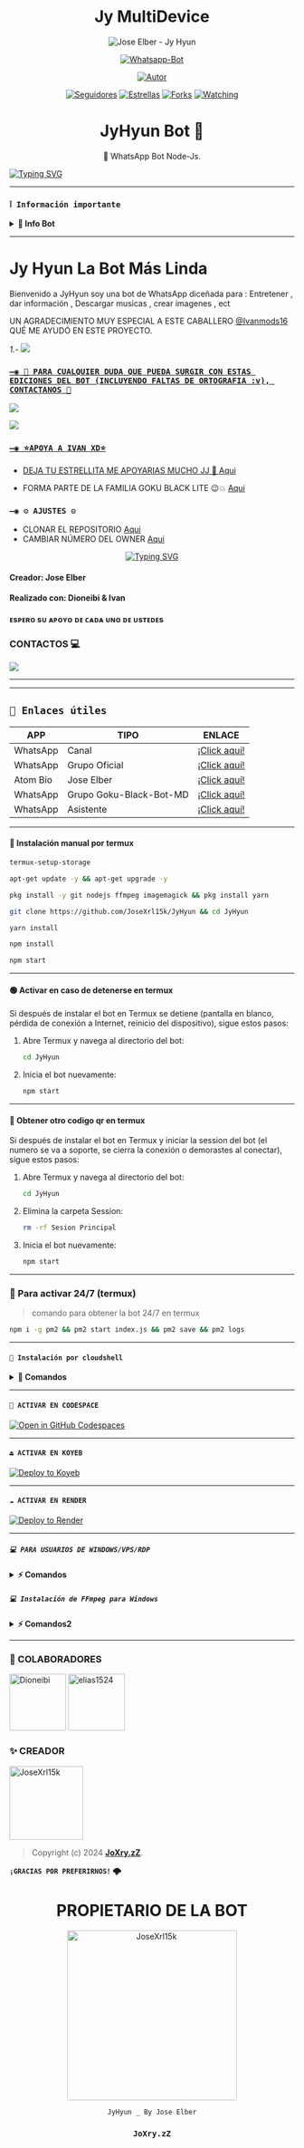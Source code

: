 <h1 align='center'>Jy MultiDevice</h1>

<div align="center">
  
![Jose Elber - Jy Hyun](https://i.ibb.co/wLLy8T5/Jyhyun.jpg)

<a href="#"><img title="Whatsapp-Bot" src="https://img.shields.io/badge/Whatsapp Bot-green?colorA=%23ff0000&colorB=%23017e40&style=for-the-badge"></a>
</p>
<p align="center">
<a href="https://github.com/JoseXrl15k"><img title="Autor" src="https://img.shields.io/badge/AUTOR-ELBER-red.svg?style=for-the-badge&logo=github"></a>
</p>
<p align="center">
<a href="https://github.com/JoseXrl15k/followes"><img title="Seguidores" src="https://img.shields.io/github/followers/JoseXrl15k?color=green&style=flat-square"></a>
<a href="https://github.com/JoseXrl15k/JyHyun/stargazers/"><img title="Estrellas" src="https://img.shields.io/github/stars/JoseXrl15k/JyHyun?color=red&style=flat-square"></a>
<a href="https://github.com/JoseXrl15k/JyHyun/network/members"><img title="Forks" src="https://img.shields.io/github/forks/JoseXrl15k/JyHyun?color=red&style=flat-square"></a>
<a href="https://github.com/JoseXrl15k/JyHyun/watchers"><img title="Watching" src="https://img.shields.io/github/watchers/JoseXrl15k/JyHyun?label=Visitantes&color=blue&style=flat-square"></a>
</p>
<h1 align="center"></h1>
  </div>
  
<h1 align="center">JyHyun Bot 🌹</h1>
 <p align="center">🌹 WhatsApp Bot Node-Js.</p>
</p>

[![Typing SVG](https://readme-typing-svg.demolab.com?font=Fira+Code&pause=1000&color=FF0000&lines=Bienvenido+al+Repositorio;JyHyun+-+Bot+-+MD;Gracias+por+preferirnos;Creado+por+Jose;⚘🌹+Uwu🍒)](https://git.io/typing-svg)

---

### **`❕️ Información importante`**

<details>
 <summary><b> 🌹 Info Bot</b></summary>

* Este proyecto **no está afiliado de ninguna manera** con `WhatsApp`, `Inc. WhatsApp` es una marca registrada de `WhatsApp LLC`, y este bot es un **desarrollo independiente** que **no tiene ninguna relación oficial con la compañía**.

</details>

---

# Jy Hyun La Bot Más Linda 

Bienvenido a JyHyun soy una bot de WhatsApp diceñada para : Entretener , dar información , Descargar musicas , crear imagenes , ect

UN AGRADECIMIENTO MUY ESPECIAL A ESTE CABALLERO [@Ivanmods16](https://github.com/Ivanmods16]) QUÉ ME AYUDÓ EN ESTE PROYECTO.

*_1.-_* <a href="https://chat.whatsapp.com/EyIKeHl16JNB4J6O4KMjpD" target="blank"><img src="https://img.shields.io/badge/Asᴜɴᴀ_Yᴜᴜᴋɪ-25D366?style=for-the-badge&logo=whatsapp&logoColor=white" />

### `—◉ 👑 PARA CUALQUIER DUDA QUE PUEDA SURGIR CON ESTAS EDICIONES DEL BOT (INCLUYENDO FALTAS DE ORTOGRAFIA :v), CONTACTANOS 🚩`
<a href="http://wa.me/51950148255" target="blank"><img src="https://img.shields.io/badge/JOSE_XRL-25D366?style=for-the-badge&logo=whatsapp&logoColor=white" />

<a href="http://wa.me/18294868853" target="blank"><img src="https://img.shields.io/badge/𝑫𝒊𝒐𝒏𝒆𝒊𝒃𝒊-25D366?style=for-the-badge&logo=whatsapp&logoColor=white" />

### `—◉ ⭐APOYA A IVAN XD⭐`
- DEJA TU ESTRELLITA ME APOYARIAS MUCHO JJ 🌹 [Aqui](https://github.com/Ivanmods16/Goku-Black-Bot-MD)

- FORMA PARTE DE LA FAMILIA GOKU BLACK LITE  😉💥 [Aqui](https://chat.whatsapp.com/ETIiqEsDfpiFepKjQEDi3O)

### `—◉ ⚙️ AJUSTES ⚙️`
- CLONAR EL REPOSITORIO [Aqui](https://github.com/JoseXrl15k/JyHyun/fork)
- CAMBIAR NÚMERO DEL OWNER [Aqui](https://github.com/JoseXrl15k/JyHyun/blob/master/config.js)

<div align="center">
<a href="https://git.io/typing-svg"><img src="https://readme-typing-svg.demolab.com?font=Oswald&weight=300&size=37&duration=3000&pause=100&color=000000&background=601D6E00&center=true&vCenter=true&repeat=true&random=FALSO&width=660&height=90&lines=Jose+lanzó;Nueva+versión+JyHyun - 2.1.0;BY:+Jose+Xrl+y+Dioneibi." alt="Typing SVG"/></a>
</div>

#### Creador: Jose Elber
#### Realizado con: Dioneibi & Ivan

#### ᴇsᴘᴇʀᴏ sᴜ ᴀᴘᴏʏᴏ ᴅᴇ ᴄᴀᴅᴀ ᴜɴᴏ ᴅᴇ ᴜsᴛᴇᴅᴇs

### CONTACTOS 💻
<p>

<a href="https://api.whatsapp.com/send/?phone=+51950148255&text=Hola 👋 soporte de JyHyun &type=phone_number&app_absent=0" target="blank"><img src="https://img.shields.io/badge/Whatsapp-30302f?style=flat&logo=whatsapp" /></a>

---

---

## **`🔗 Enlaces útiles`**

| APP | TIPO | ENLACE |
|------|-------------|-------|
| WhatsApp | Canal | [¡Click aquí!](https://whatsapp.com/channel/0029VaoRpDF5PO190ZCItg3D) |
| WhatsApp | Grupo Oficial | [¡Click aquí!](https://chat.whatsapp.com/EyIKeHl16JNB4J6O4KMjpD) |
| Atom Bio | Jose Elber| [¡Click aquí!](https://www.atom.bio/xrljose_jyhyunbot) |
| WhatsApp | Grupo Goku-Black-Bot-MD | [¡Click aquí!](https://chat.whatsapp.com/Igsky5kNI7cDMsBJU6gcKB) |
| WhatsApp | Asistente | [¡Click aquí!](wa.me/51946509137) |

---


#### **🐞 Instalación manual por termux**

```bash
termux-setup-storage
```

```bash
apt-get update -y && apt-get upgrade -y
```

```bash
pkg install -y git nodejs ffmpeg imagemagick && pkg install yarn 
```

```bash
git clone https://github.com/JoseXrl15k/JyHyun && cd JyHyun
```

```bash
yarn install
```

```bash
npm install
```

```bash
npm start
```

---

#### **🟢 Activar en caso de detenerse en termux**

Si después de instalar el bot en Termux se detiene (pantalla en blanco, pérdida de conexión a Internet, reinicio del dispositivo), sigue estos pasos:

1. Abre Termux y navega al directorio del bot:
    ```bash
    cd JyHyun
    ```

2. Inicia el bot nuevamente:
    ```bash
    npm start
    ```

---

#### **🤍 Obtener otro codigo qr en termux**

Si después de instalar el bot en Termux y iniciar la session del bot (el numero se va a soporte, se cierra la conexión o demorastes al conectar), sigue estos pasos:

1. Abre Termux y navega al directorio del bot:
    ```bash
    cd JyHyun
    ```

2. Elimina la carpeta Session:
    ```bash
    rm -rf Sesion Principal
    ```

3. Inicia el bot nuevamente:
    ```bash
    npm start
    ```

---

### **🤖 Para activar 24/7 (termux)**

> comando para obtener la bot 24/7 en termux

```bash
npm i -g pm2 && pm2 start index.js && pm2 save && pm2 logs
```

</details>

---

#### **`🍒 Instalación por cloudshell`**

<details>
 <summary><b> 🍟 Comandos</b></summary>

[![blog](https://img.shields.io/badge/Video-Tutorial-FF0000?style=for-the-badge&logo=youtube&logoColor=white)
](https://youtu.be/175OipZkeLQ?si=8fbNFwaXqMG6XXt)

[`🚩 Instalar Cloud Shell Clic Aqui`](https://www.mediafire.com/file/bp2l6cci2p30hjv/Cloud+Shell_1.apk/file)

```bash
> git clone https://github.com/JoseXrl15k/JyHyun
```

```bash
> cd JyHyun && yarn install
```

```bash
> npm install
```

```bash
> npm start
```

</details>

---

#### **`🌌 ACTIVAR EN CODESPACE`**

[![Open in GitHub Codespaces](https://github.com/codespaces/badge.svg)](https://github.com/codespaces/new?skip_quickstart=true&machine=basicLinux32gb&repo=JoseXrl15k/JyHyun&ref=main&geo=UsEast)

----- 
#### **`⏏️ ACTIVAR EN KOYEB`**
[![Deploy to Koyeb](https://binbashbanana.github.io/deploy-buttons/buttons/remade/koyeb.svg)](https://app.koyeb.com/deploy?type=git&repository=github.com/JoseXrl15k/JyHyun&branch=master&name=meguminbot-md)

------------------
#### **`☁️ ACTIVAR EN RENDER`**
[![Deploy to Render](https://binbashbanana.github.io/deploy-buttons/buttons/remade/render.svg)](https://dashboard.render.com/blueprint/new?repo=https%3A%2F%2Fgithub.com%2FJoseXrl15k%2JyHyun)

------------------
##### **`💻 PARA USUARIOS DE WINDOWS/VPS/RDP`**

<details>
 <summary><b> ⚡️ Comandos</b></summary>

* Descargar e instala Git [`Aquí`](https://git-scm.com/downloads)
* Descargar e instala NodeJS [`Aquí`](https://nodejs.org/en/download)
* Descargar e instala FFmpeg [`Aquí`](https://ffmpeg.org/download.html) (**No olvide agregar FFmpeg a la variable de entorno PATH**)
* Descargar e instala ImageMagick [`Aquí`](https://imagemagick.org/script/download.php)
* Descargar e instala Yarn [`Aquí`](https://classic.yarnpkg.com/en/docs/install#windows-stable)
```bash
git clone https://github.com/JoseXrl15k/JyHyun && cd JyHyun && npm install && npm update && node .
```

</details>

##### **`💻 Instalación de FFmpeg para Windows`**

<details>
 <summary><b> ⚡️ Comandos2</b></summary>

* Descarga cualquiera de las versiones de FFmpeg disponibles haciendo clic en [FFmpeg](https://www.gyan.dev/ffmpeg/builds/).
* Extraer archivos a `C:\` path.
* Cambie el nombre de la carpeta extraída a `ffmpeg`.
* Ejecute el símbolo del sistema como administrador.
* Ejecute el siguiente comando:
```cmd
> setx /m PATH "C:\ffmpeg\bin;%PATH%"
```
Si tiene éxito, le dará un mensaje como: `SUCCESS: specified value was saved`.
* Ahora que tiene FFmpeg instalado, verifique que funcionó ejecutando este comando para ver la versión:
```cmd
> ffmpeg -version
```

</details>

---

### 🌹 COLABORADORES

<a href="https://github.com/Dioneibi"><img src="https://github.com/Dioneibi.png" width="100" height="100" alt="Dioneibi"/></a>
<a href="https://github.com/Ivanmods16"><img src="https://github.com/Ivanmods16.png" width="100" height="100" alt="elias1524"/></a>

### ✨ CREADOR 
<a
href="https://github.com/JoseXrl15k"><img src="https://https://github.com/JoseXrl15k.png" width="130" height="130" alt="JoseXrl15k"/></a>

> Copyright (c) 2024 **[JoXry.zZ](https://wa.me/51950148255)**.

**`¡GRACIAS POR PREFERIRNOS!` 🌩️**

<div align="center">
  <h1 align="center">PROPIETARIO DE LA BOT</h1>

<a href="https://github.com/JoseXrl15k"><img src="https://github.com/JoseXrl15k.png" width="300" height="300" alt="JoseXrl15k"/></a>

`JyHyun _ By Jose Elber`
  ### `JoXry.zZ`

